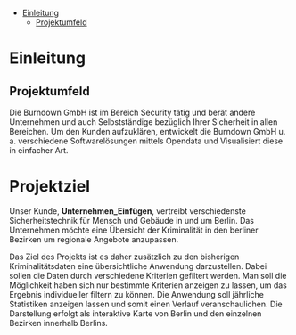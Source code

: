 - [Einleitung](#einleitung)
  * [Projektumfeld](#projektumfeld)

# Einleitung
## Projektumfeld
Die Burndown GmbH ist im Bereich Security tätig und berät andere Unternehmen und auch Selbstständige bezüglich Ihrer Sicherheit in allen Bereichen. Um den Kunden aufzuklären, entwickelt die Burndown GmbH u. a. verschiedene Softwarelösungen mittels Opendata und Visualisiert diese in einfacher Art.

# Projektziel

Unser Kunde, __Unternehmen_Einfügen__, vertreibt verschiedenste Sicherheitstechnik für Mensch und Gebäude in und um Berlin. Das Unternehmen möchte eine Übersicht der Kriminalität in den berliner Bezirken um regionale Angebote anzupassen.

Das Ziel des Projekts ist es daher zusätzlich zu den bisherigen Kriminalitätsdaten eine übersichtliche Anwendung darzustellen. Dabei sollen die Daten durch verschiedene Kriterien gefiltert werden. Man soll die Möglichkeit haben sich nur bestimmte Kriterien anzeigen zu lassen, um das Ergebnis individueller filtern zu können. Die Anwendung soll jährliche Statistiken anzeigen lassen und somit einen Verlauf veranschaulichen. Die Darstellung erfolgt als interaktive Karte von Berlin und den einzelnen Bezirken innerhalb Berlins.  


